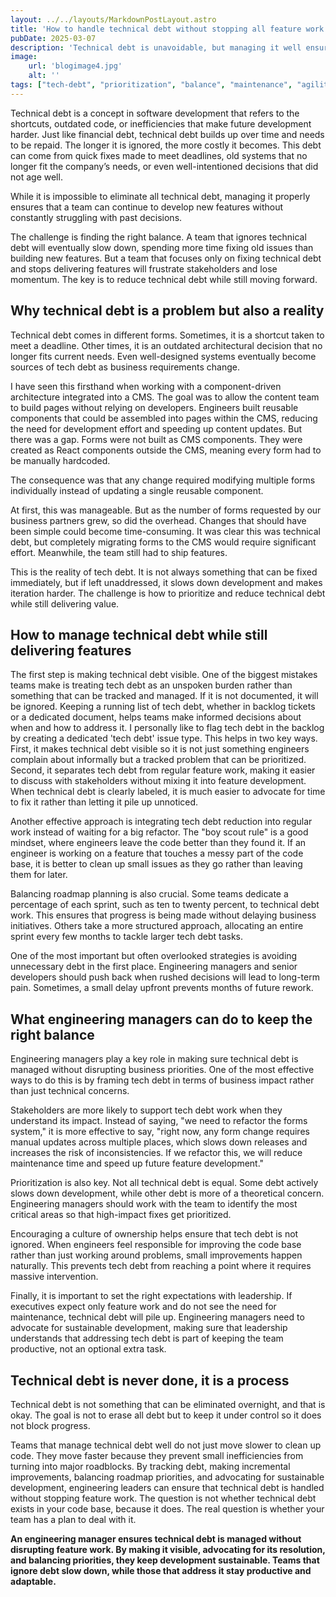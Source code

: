 ```yaml
---
layout: ../../layouts/MarkdownPostLayout.astro
title: 'How to handle technical debt without stopping all feature work'
pubDate: 2025-03-07
description: 'Technical debt is unavoidable, but managing it well ensures that teams can continue shipping features without being slowed down by past decisions. The key is balancing technical debt reduction with feature development.'
image:
    url: 'blogimage4.jpg'
    alt: ''
tags: ["tech-debt", "prioritization", "balance", "maintenance", "agility", "problem-solving", "risk-management", "process", "continuous-improvement", "refactoring", "technical-excellence", "sustainability", "ownership", "velocity", "trade-offs"]
---
```


Technical debt is a concept in software development that refers to the shortcuts, outdated code, or inefficiencies that make future development harder. Just like financial debt, technical debt builds up over time and needs to be repaid. The longer it is ignored, the more costly it becomes. This debt can come from quick fixes made to meet deadlines, old systems that no longer fit the company’s needs, or even well-intentioned decisions that did not age well. 

While it is impossible to eliminate all technical debt, managing it properly ensures that a team can continue to develop new features without constantly struggling with past decisions.

The challenge is finding the right balance. A team that ignores technical debt will eventually slow down, spending more time fixing old issues than building new features. But a team that focuses only on fixing technical debt and stops delivering features will frustrate stakeholders and lose momentum. The key is to reduce technical debt while still moving forward.

## Why technical debt is a problem but also a reality

Technical debt comes in different forms. Sometimes, it is a shortcut taken to meet a deadline. Other times, it is an outdated architectural decision that no longer fits current needs. Even well-designed systems eventually become sources of tech debt as business requirements change.

I have seen this firsthand when working with a component-driven architecture integrated into a CMS. The goal was to allow the content team to build pages without relying on developers. Engineers built reusable components that could be assembled into pages within the CMS, reducing the need for development effort and speeding up content updates. But there was a gap. Forms were not built as CMS components. They were created as React components outside the CMS, meaning every form had to be manually hardcoded. 

The consequence was that any change required modifying multiple forms individually instead of updating a single reusable component.

At first, this was manageable. But as the number of forms requested by our business partners grew, so did the overhead. Changes that should have been simple could become time-consuming. It was clear this was technical debt, but completely migrating forms to the CMS would require significant effort. Meanwhile, the team still had to ship features.

This is the reality of tech debt. It is not always something that can be fixed immediately, but if left unaddressed, it slows down development and makes iteration harder. The challenge is how to prioritize and reduce technical debt while still delivering value.

## How to manage technical debt while still delivering features

The first step is making technical debt visible. One of the biggest mistakes teams make is treating tech debt as an unspoken burden rather than something that can be tracked and managed. If it is not documented, it will be ignored. Keeping a running list of tech debt, whether in backlog tickets or a dedicated document, helps teams make informed decisions about when and how to address it. I personally like to flag tech debt in the backlog by creating a dedicated 'tech debt' issue type. This helps in two key ways. First, it makes technical debt visible so it is not just something engineers complain about informally but a tracked problem that can be prioritized. Second, it separates tech debt from regular feature work, making it easier to discuss with stakeholders without mixing it into feature development. When technical debt is clearly labeled, it is much easier to advocate for time to fix it rather than letting it pile up unnoticed.

Another effective approach is integrating tech debt reduction into regular work instead of waiting for a big refactor. The "boy scout rule" is a good mindset, where engineers leave the code better than they found it. If an engineer is working on a feature that touches a messy part of the code base, it is better to clean up small issues as they go rather than leaving them for later.

Balancing roadmap planning is also crucial. Some teams dedicate a percentage of each sprint, such as ten to twenty percent, to technical debt work. This ensures that progress is being made without delaying business initiatives. Others take a more structured approach, allocating an entire sprint every few months to tackle larger tech debt tasks.

One of the most important but often overlooked strategies is avoiding unnecessary debt in the first place. Engineering managers and senior developers should push back when rushed decisions will lead to long-term pain. Sometimes, a small delay upfront prevents months of future rework.

## What engineering managers can do to keep the right balance

Engineering managers play a key role in making sure technical debt is managed without disrupting business priorities. One of the most effective ways to do this is by framing tech debt in terms of business impact rather than just technical concerns.

Stakeholders are more likely to support tech debt work when they understand its impact. Instead of saying, "we need to refactor the forms system," it is more effective to say, "right now, any form change requires manual updates across multiple places, which slows down releases and increases the risk of inconsistencies. If we refactor this, we will reduce maintenance time and speed up future feature development."

Prioritization is also key. Not all technical debt is equal. Some debt actively slows down development, while other debt is more of a theoretical concern. Engineering managers should work with the team to identify the most critical areas so that high-impact fixes get prioritized.

Encouraging a culture of ownership helps ensure that tech debt is not ignored. When engineers feel responsible for improving the code base rather than just working around problems, small improvements happen naturally. This prevents tech debt from reaching a point where it requires massive intervention.

Finally, it is important to set the right expectations with leadership. If executives expect only feature work and do not see the need for maintenance, technical debt will pile up. Engineering managers need to advocate for sustainable development, making sure that leadership understands that addressing tech debt is part of keeping the team productive, not an optional extra task.

## Technical debt is never done, it is a process

Technical debt is not something that can be eliminated overnight, and that is okay. The goal is not to erase all debt but to keep it under control so it does not block progress.

Teams that manage technical debt well do not just move slower to clean up code. They move faster because they prevent small inefficiencies from turning into major roadblocks. By tracking debt, making incremental improvements, balancing roadmap priorities, and advocating for sustainable development, engineering leaders can ensure that technical debt is handled without stopping feature work. The question is not whether technical debt exists in your code base, because it does. The real question is whether your team has a plan to deal with it.

**An engineering manager ensures technical debt is managed without disrupting feature work. By making it visible, advocating for its resolution, and balancing priorities, they keep development sustainable. Teams that ignore debt slow down, while those that address it stay productive and adaptable.**

